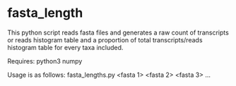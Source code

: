fasta_length
============

This python script reads fasta files and generates a raw count of transcripts or reads histogram table and a proportion of total transcripts/reads histogram table for every taxa included.  

Requires:
python3
numpy

Usage is as follows: fasta_lengths.py <output file name> <bin sizes> <fasta 1> <fasta 2> <fasta 3> ...


